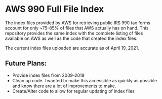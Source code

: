 # AWS 990 Full File Index

The index files provided by AWS for retrieving public IRS 990 tax forms account for only ~75-85% of files that AWS actually has on hand. This repository provides the same index with the complete listing of files available on AWS as well as the code that created the index files.

The current index files uploaded are accurate as of April 19, 2021.

## Future Plans:

- Provide index files from 2009-2019
- Clean up code. I wanted to make this accessible as quickly as possible and know there are a lot of improvements to make.
- Create/Alter code to allow for regular updating of index files 

